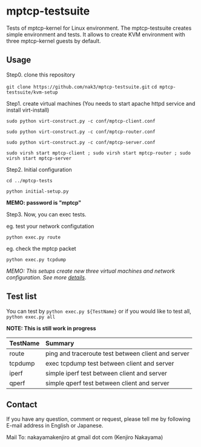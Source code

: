 mptcp-testsuite
===============

Tests of mptcp-kernel for Linux environment. The mptcp-testsuite creates simple environment and tests. It allows to create KVM environment with three mptcp-kernel guests by default.


Usage
--------

Step0. clone this repository

`git clone https://github.com/nak3/mptcp-testsuite.git`
`cd mptcp-testsuite/kvm-setup`

Step1. create virtual machines (You needs to start apache httpd service and install virt-install)

`sudo python virt-construct.py -c conf/mptcp-client.conf`

`sudo python virt-construct.py -c conf/mptcp-router.conf`

`sudo python virt-construct.py -c conf/mptcp-server.conf`

`sudo virsh start mptcp-client ; sudo virsh start mptcp-router ; sudo virsh start mptcp-server`

Step2. Initial configuration

`cd ../mptcp-tests`

`python initial-setup.py`

__MEMO: password is "mptcp"__

Step3. Now, you can exec tests.

eg. test your network configutation

`python exec.py route`

eg. check the mptcp packet

`python exec.py tcpdump`

_MEMO: This setups create new three virtual machines and network configuration. See more [details](https://github.com/nak3/mptcp-testsuite/blob/master/kvm-setup/README.md)_.


Test list
---------

You can test by `python exec.py ${TestName}` or if you would like to test all, `python exec.py all`

__NOTE: This is still work in progress__

| TestName   | Summary                                            |
|:-----------|:---------------------------------------------------|
| route      | ping and traceroute test between client and server |
| tcpdump    | exec tcpdump test between client and server        |
| iperf      | simple iperf test between client and server        |
| qperf      | simple qperf test between client and server        |


Contact
---------

If you have any question, comment or request, please tell me by following E-mail address in English or Japanese.

Mail To: nakayamakenjiro at gmail dot com (Kenjiro Nakayama)
